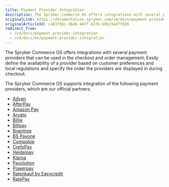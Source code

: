 ```yaml
---
title: Payment Provider Integration
description: The Spryker Commerce OS offers integrations with several payment providers that can be used in the checkout and order management.
originalLink: https://documentation.spryker.com/v4/docs/payment-provider-integration
originalArticleId: ca83756c-36db-407f-b276-b9b19adff826
redirect_from:
  - /v4/docs/payment-provider-integration
  - /v4/docs/en/payment-provider-integration
---
```


The Spryker Commerce OS offers integrations with several payment providers that can be used in the checkout and order management. Easily define the availability of a provider based on customer preferences and local regulations and specify the order the providers are displayed in during checkout.

The Spryker Commerce OS supports integration of the following payment providers, which are our official partners:

* [Adyen](/docs/scos/dev/technology-partners/{{page.version}}/payment-partners/adyen/adyen.html)
* [AfterPay](/docs/scos/dev/technology-partners/{{page.version}}/payment-partners/afterpay/afterpay.html)
* [Amazon Pay](/docs/scos/dev/technology-partners/{{page.version}}/payment-partners/amazon-pay/amazon-pay.html)
* [Arvato](/docs/scos/dev/technology-partners/{{page.version}}/payment-partners/arvato/arvato.html)
* [Billie](/docs/scos/dev/technology-partners/{{page.version}}/payment-partners/billie.html)
* [Billpay](/docs/scos/dev/technology-partners/{{page.version}}/payment-partners/billpay/billpay.html)
* [Braintree](/docs/scos/dev/technology-partners/{{page.version}}/payment-partners/braintree/braintree.html)
* [BS Payone](/docs/scos/dev/technology-partners/{{page.version}}/payment-partners/bs-payone/bs-payone.html)
* [Computop](/docs/scos/dev/technology-partners/{{page.version}}/payment-partners/computop/computop.html)
* [CrefoPay](/docs/scos/dev/technology-partners/{{page.version}}/payment-partners/crefopay/crefopay.html)
* [Heidelpay](/docs/scos/dev/technology-partners/{{page.version}}/payment-partners/heidelpay/heidelpay.html)
* [Klarna](/docs/scos/dev/technology-partners/{{page.version}}/payment-partners/klarna/klarna.html)
* [Payolution](/docs/scos/dev/technology-partners/{{page.version}}/payment-partners/payolution/payolution.html)
* [Powerpay](/docs/scos/dev/technology-partners/{{page.version}}/payment-partners/powerpay.html)
* [Ratenkauf by Easycredit](/docs/scos/dev/technology-partners/{{page.version}}/payment-partners/ratenkauf-by-easycredit/ratenkauf-by-easycredit.html)
* [RatePay](/docs/scos/dev/technology-partners/{{page.version}}/payment-partners/ratepay/ratepay.html)

